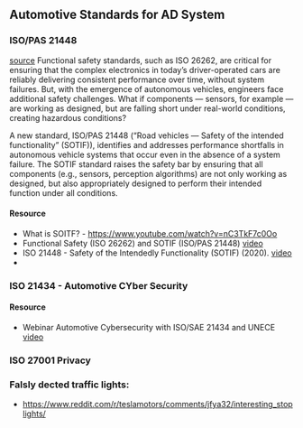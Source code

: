 

## Automotive Standards for AD System

### ISO/PAS 21448

[source](https://www.ansys.com/products/systems/sotif)
Functional safety standards, such as ISO 26262, are critical for ensuring that the complex electronics in today’s driver-operated cars are reliably delivering consistent performance over time, without system failures. But, with the emergence of autonomous vehicles, engineers face additional safety challenges. What if components ― sensors, for example ― are working as designed, but are falling short under real-world conditions, creating hazardous conditions?

A new standard, ISO/PAS 21448 (“Road vehicles — Safety of the intended functionality” (SOTIF)), identifies and addresses performance shortfalls in autonomous vehicle systems that occur even in the absence of a system failure. The SOTIF standard raises the safety bar by ensuring that all components (e.g., sensors, perception algorithms) are not only working as designed, but also appropriately designed to perform their intended function under all conditions.

#### Resource
- What is SOITF? - https://www.youtube.com/watch?v=nC3TkF7c0Oo
- Functional Safety (ISO 26262) and SOTIF (ISO/PAS 21448) [video](https://www.youtube.com/watch?v=qVqobutYCgI)
- ISO 21448 - Safety of the Intendedly Functionality (SOTIF) (2020). [video](https://www.youtube.com/watch?v=n6hkmrl8cHI)
- 

### ISO 21434 - Automotive CYber Security

#### Resource
- Webinar Automotive Cybersecurity with ISO/SAE 21434 and UNECE [video](https://www.youtube.com/watch?v=H_J41yopxvE)

### ISO 27001 Privacy


### Falsly dected traffic lights:
- https://www.reddit.com/r/teslamotors/comments/jfya32/interesting_stoplights/

